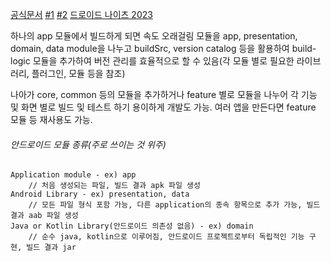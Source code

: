 [공식문서](https://developer.android.com/topic/modularization?hl=ko)
[#1](https://brunch.co.kr/@purpledev/43)
[#2](https://brunch.co.kr/@purpledev/46)
[드로이드 나이츠 2023](https://www.youtube.com/watch?v=7iag6zpGd98)

하나의 app 모듈에서 빌드하게 되면 속도 오래걸림
모듈을 app, presentation, domain, data module을 나누고 buildSrc, version catalog 등을 활용하여 build-logic 모듈을 추가하여 버전 관리를 효율적으로 할 수 있음(각 모듈 별로 필요한 라이브러리, 플러그인, 모듈 등을 참조)

나아가 core, common 등의 모듈을 추가하거나 feature 별로 모듈을 나누어 각 기능 및 화면 별로 빌드 및 테스트 하기 용이하게 개발도 가능. 여러 앱을 만든다면 feature 모듈 등 재사용도 가능.

###### 안드로이드 모듈 종류(주로 쓰이는 것 위주)
	Application module - ex) app 
		// 처음 생성되는 파일, 빌드 결과 apk 파일 생성 
	Android Library - ex) presentation, data 
		// 모든 파일 형식 포함 가능, 다른 application의 종속 항목으로 추가 가능, 빌드 결과 aab 파일 생성
	Java or Kotlin Library(안드로이드 의존성 없음) - ex) domain
		// 순수 java, kotlin으로 이루어짐, 안드로이드 프로젝트로부터 독립적인 기능 구현, 빌드 결과 jar


